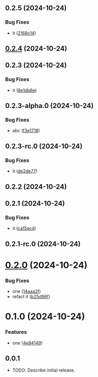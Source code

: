 

## 0.2.5 (2024-10-24)


### Bug Fixes

* it ([2168c14](https://github.com/Biplav-05/test_sdk_flutter/commit/2168c14332d98241a9dfeb8ea0ad046a04cfc604))

## [0.2.4](https://github.com/Biplav-05/test_sdk_flutter/compare/V0.2.3...V0.2.4) (2024-10-24)

## 0.2.3 (2024-10-24)


### Bug Fixes

* it ([8e1db6e](https://github.com/Biplav-05/test_sdk_flutter/commit/8e1db6e8a9ddb4faf44228283e2ddc5de9571dca))

## 0.2.3-alpha.0 (2024-10-24)


### Bug Fixes

* abc ([f3e1718](https://github.com/Biplav-05/test_sdk_flutter/commit/f3e171819d948a51c3482169f61cd202d393211b))

## 0.2.3-rc.0 (2024-10-24)


### Bug Fixes

* it ([de2de77](https://github.com/Biplav-05/test_sdk_flutter/commit/de2de776cd3138cd0a2c15f9aadad3fa935378b2))

## 0.2.2 (2024-10-24)

## 0.2.1 (2024-10-24)


### Bug Fixes

* it ([ca15acd](https://github.com/Biplav-05/test_sdk_flutter/commit/ca15acdf180984dd080b70aae55b984b171ef8e5))

## 0.2.1-rc.0 (2024-10-24)

# [0.2.0](https://github.com/Biplav-05/test_sdk_flutter/compare/V0.1.0...V0.2.0) (2024-10-24)


### Bug Fixes

* one ([14aaa2f](https://github.com/Biplav-05/test_sdk_flutter/commit/14aaa2f143b95590e729f01437180c9925600f48))
* refact it ([b25d98f](https://github.com/Biplav-05/test_sdk_flutter/commit/b25d98f3c3b3408b88b1e353b1081b4a881a3374))

# 0.1.0 (2024-10-24)


### Features

* one ([4e84149](https://github.com/Biplav-05/test_sdk_flutter/commit/4e84149fd6dbcaf581badf51563c7b0dd2a54cad))

## 0.0.1

* TODO: Describe initial release.

